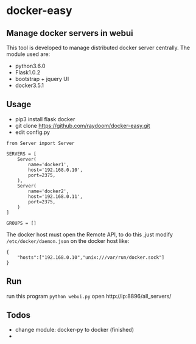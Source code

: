 # docker-easy

## Manage docker servers in webui

This tool is developed to manage distributed docker server centrally.
The module used are:
- python3.6.0
- Flask1.0.2
- bootstrap + jquery UI
- docker3.5.1

## Usage
- pip3 install flask docker
- git clone https://github.com/raydoom/docker-easy.git
- edit config.py

```
from Server import Server

SERVERS = [
    Server(
        name='docker1',
        host='192.168.0.10',
        port=2375,
    ),
    Server(
        name='docker2',
        host='192.168.0.11',
        port=2375,
    )
]

GROUPS = []
```

The docker host must open the Remote API, to do this ,just modify `/etc/docker/daemon.json` on the docker host like:

```
{
	"hosts":["192.168.0.10","unix:///var/run/docker.sock"]
}
```

## Run
run this program  `python webui.py` 
open http://ip:8896/all_servers/

## Todos
- change module: docker-py to docker (finished) 
-